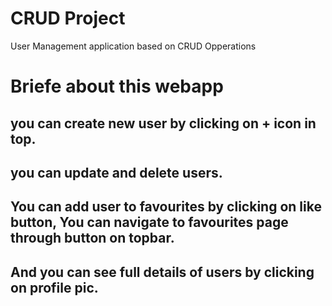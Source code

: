 # CRUD Project
User Management application based on CRUD Opperations

# Briefe about this webapp
## you can create new user by clicking on + icon in top.
## you can update and delete users.
## You can add  user to favourites by clicking on like button, You can navigate to favourites page through button on topbar.
## And you can see full details of users by clicking on profile pic.
